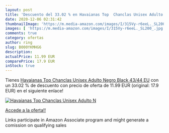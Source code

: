 ```yaml
---
layout: post
title: 'Descuento del 33.02 % en Havaianas Top  Chanclas Unisex Adulto  N'
date: 2020-12-06 02:31:42
thumbnailImage: 'https://m.media-amazon.com/images/I/315Vy-r6eeL._SL200_.jpg'
images: [ 'https://m.media-amazon.com/images/I/315Vy-r6eeL._SL200_.jpg' ]
comments: true
category: ofertas
author: ring
slug: B000YKMHG6
description:
actualPrice: 11.99 EUR
comparePrice: 17.9 EUR
inStock: true
---
```


Tienes [Havaianas Top  Chanclas Unisex Adulto  Negro  Black   43/44 EU](https://www.amazon.es/dp/B000YKMHG6/?tag=tolees-21) con un 33.02 % de descuento con precio de oferta de 11.99 EUR (original: 17.9 EUR) en el siguiente enlace!

[![Havaianas Top  Chanclas Unisex Adulto  N](https://m.media-amazon.com/images/I/315Vy-r6eeL._SL200_.jpg)](https://www.amazon.es/dp/B000YKMHG6/?tag=tolees-21)

[Accede a la oferta!!](https://www.amazon.es/dp/B000YKMHG6/?tag=tolees-21)

Links participate in Amazon Associate program and might generate a comission on qualifying sales


